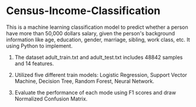 # Census-Income-Classification

This is a machine learning classification model to predict whether a person have more than 50,000 dollars salary, given the person's background information like age, education, gender, marriage, sibling, work class, etc. It using Python to implement. 

1. The dataset adult_train.txt and adult_test.txt includes 48842 samples and 14 features.

2. Utilized five different train models: Logistic Regression, Support Vector Machine, Decision Tree, Random Forest, Neural Network.

3. Evaluate the performance of each mode using F1 scores and draw Normalized Confusion Matrix.

